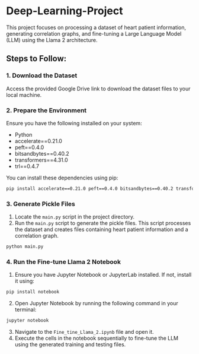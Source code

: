 # Deep-Learning-Project

This project focuses on processing a dataset of heart patient information, generating correlation graphs, and fine-tuning a Large Language Model (LLM) using the Llama 2 architecture.

## Steps to Follow:

### 1. Download the Dataset
Access the provided Google Drive link to download the dataset files to your local machine.

### 2. Prepare the Environment
Ensure you have the following installed on your system:
 - Python
 - accelerate==0.21.0
 - peft==0.4.0
 - bitsandbytes==0.40.2
 - transformers==4.31.0
 - trl==0.4.7

You can install these dependencies using pip:
```bash
pip install accelerate==0.21.0 peft==0.4.0 bitsandbytes==0.40.2 transformers==4.31.0 trl==0.4.7
```

### 3. Generate Pickle Files
1. Locate the `main.py` script in the project directory.
2. Run the `main.py` script to generate the pickle files. This script processes the dataset and creates files containing heart patient information and a correlation graph.
```bash
python main.py
```

### 4. Run the Fine-tune Llama 2 Notebook
1. Ensure you have Jupyter Notebook or JupyterLab installed. If not, install it using:
```bash
pip install notebook
```
2. Open Jupyter Notebook by running the following command in your terminal:
```bash
jupyter notebook
```
3. Navigate to the `Fine_tine_Llama_2.ipynb` file and open it.
4. Execute the cells in the notebook sequentially to fine-tune the LLM using the generated training and testing files.

